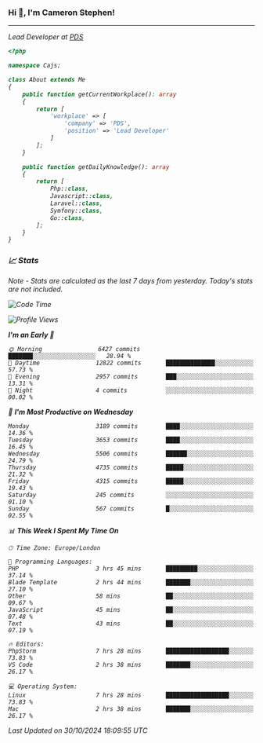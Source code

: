 ### Hi 👋, I'm Cameron Stephen!
<hr>
<p><em>Lead Developer at <a href="https://prindatasolutions.co.uk">PDS</a></p>


```php
<?php

namespace Cajs;

class About extends Me
{
    public function getCurrentWorkplace(): array
    {
        return [
            'workplace' => [
                'company' => 'PDS',
                'position' => 'Lead Developer'
            ]
        ];
    }

    public function getDailyKnowledge(): array
    {
        return [
            Php::class,
            Javascript::class,
            Laravel::class,
            Symfony::class,
            Go::class,
        ];
    }
}
```

### 📈 Stats
<p><em>Note - Stats are calculated as the last 7 days from yesterday. Today's stats are not included.</em></p>


<!--START_SECTION:waka-->
![Code Time](http://img.shields.io/badge/Code%20Time-4%2C042%20hrs%2054%20mins-blue)

![Profile Views](http://img.shields.io/badge/Profile%20Views-0-blue)

**I'm an Early 🐤** 

```text
🌞 Morning                6427 commits        ███████░░░░░░░░░░░░░░░░░░   28.94 % 
🌆 Daytime                12822 commits       ██████████████░░░░░░░░░░░   57.73 % 
🌃 Evening                2957 commits        ███░░░░░░░░░░░░░░░░░░░░░░   13.31 % 
🌙 Night                  4 commits           ░░░░░░░░░░░░░░░░░░░░░░░░░   00.02 % 
```
📅 **I'm Most Productive on Wednesday** 

```text
Monday                   3189 commits        ████░░░░░░░░░░░░░░░░░░░░░   14.36 % 
Tuesday                  3653 commits        ████░░░░░░░░░░░░░░░░░░░░░   16.45 % 
Wednesday                5506 commits        ██████░░░░░░░░░░░░░░░░░░░   24.79 % 
Thursday                 4735 commits        █████░░░░░░░░░░░░░░░░░░░░   21.32 % 
Friday                   4315 commits        █████░░░░░░░░░░░░░░░░░░░░   19.43 % 
Saturday                 245 commits         ░░░░░░░░░░░░░░░░░░░░░░░░░   01.10 % 
Sunday                   567 commits         █░░░░░░░░░░░░░░░░░░░░░░░░   02.55 % 
```


📊 **This Week I Spent My Time On** 

```text
🕑︎ Time Zone: Europe/London

💬 Programming Languages: 
PHP                      3 hrs 45 mins       █████████░░░░░░░░░░░░░░░░   37.14 % 
Blade Template           2 hrs 44 mins       ███████░░░░░░░░░░░░░░░░░░   27.10 % 
Other                    58 mins             ██░░░░░░░░░░░░░░░░░░░░░░░   09.67 % 
JavaScript               45 mins             ██░░░░░░░░░░░░░░░░░░░░░░░   07.48 % 
Text                     43 mins             ██░░░░░░░░░░░░░░░░░░░░░░░   07.19 % 

🔥 Editors: 
PhpStorm                 7 hrs 28 mins       ██████████████████░░░░░░░   73.83 % 
VS Code                  2 hrs 38 mins       ███████░░░░░░░░░░░░░░░░░░   26.17 % 

💻 Operating System: 
Linux                    7 hrs 28 mins       ██████████████████░░░░░░░   73.83 % 
Mac                      2 hrs 38 mins       ███████░░░░░░░░░░░░░░░░░░   26.17 % 
```


 Last Updated on 30/10/2024 18:09:55 UTC
<!--END_SECTION:waka-->
